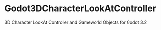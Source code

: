 # Godot3DCharacterLookAtController
3D Character LookAt Controller and Gameworld Objects for Godot 3.2
